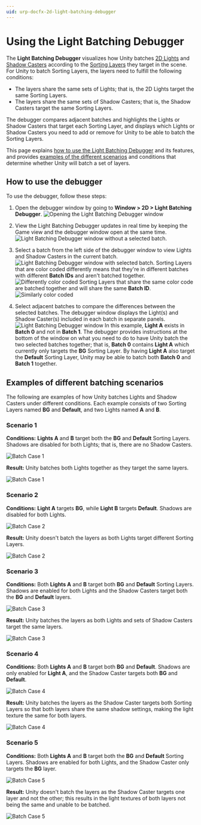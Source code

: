 ```yaml
---
uid: urp-docfx-2d-light-batching-debugger
---
```

# Using the Light Batching Debugger

The **Light Batching Debugger** visualizes how Unity batches [2D Lights](2DLightProperties.md) and [Shadow Casters](2DShadows.md) according to the [Sorting Layers](https://docs.unity3d.com/Manual/class-TagManager.html#SortingLayers) they target in the scene. For Unity to batch Sorting Layers, the layers need to fulfill the following conditions:

* The layers share the same sets of Lights; that is, the 2D Lights target the same Sorting Layers. 
* The layers share the same sets of Shadow Casters; that is, the Shadow Casters target the same Sorting Layers.

The debugger compares adjacent batches and highlights the Lights or Shadow Casters that target each Sorting Layer, and displays which Lights or Shadow Casters you need to add or remove for Unity to be able to batch the Sorting Layers.

This page explains [how to use the Light Batching Debugger](#how-to-use-the-debugger) and its features, and provides [examples of the different scenarios](#examples-of-different-batching-scenarios) and conditions that determine whether Unity will batch a set of layers.

## How to use the debugger

To use the debugger, follow these steps:

1. Open the debugger window by going to **Window &gt; 2D &gt; Light Batching Debugger**.
![Opening the Light Batching Debugger window](Images/2D/light-batching-debugger-0.png)

2. View the Light Batching Debugger updates in real time by keeping the Game view and the debugger window open at the same time.
![Light Batching Debugger window without a selected batch.](Images/2D/light-batching-debugger-1.png)

3. Select a batch from the left side of the debugger window to view Lights and Shadow Casters in the current batch.
![Light Batching Debugger window with selected batch.](Images/2D/light-batching-debugger-2.png)
    Sorting Layers that are color coded differently means that they're in different batches with different **Batch IDs** and aren't batched together.
![Differently color coded](Images/2D/light-batching-debugger-color-1.png)
    Sorting Layers that share the same color code are batched together and will share the same **Batch ID**.
![Similarly color coded](Images/2D/light-batching-debugger-color-2.png)

4. Select adjacent batches to compare the differences between the selected batches. The debugger window displays the Light(s) and Shadow Caster(s) included in each batch in separate panels.
![Light Batching Debugger window](Images/2D/light-batching-debugger-3.png)
    In this example, **Light A** exists in **Batch 0** and not in **Batch 1**. The debugger provides instructions at the bottom of the window on what you need to do to have Unity batch the two selected batches together; that is, **Batch 0** contains **Light A** which currently only targets the **BG** Sorting Layer. By having **Light A** also target the **Default** Sorting Layer, Unity may be able to batch both **Batch 0** and **Batch 1** together.

## Examples of different batching scenarios

The following are examples of how Unity batches Lights and Shadow Casters under different conditions. Each example consists of two Sorting Layers named **BG** and **Default**, and two Lights named **A** and **B**.

### Scenario 1
**Conditions:** **Lights A** and **B** target both the **BG** and **Default** Sorting Layers. Shadows are disabled for both Lights; that is, there are no Shadow Casters.

![Batch Case 1](Images/2D/light-batching-debugger-4.png)

**Result:** Unity batches both Lights together as they target the same layers.

![Batch Case 1](Images/2D/light-batching-debugger-5.png)

### Scenario 2
**Conditions:** **Light A** targets **BG**, while **Light B** targets **Default**. Shadows are disabled for both Lights.

![Batch Case 2](Images/2D/light-batching-debugger-6.png)

**Result:** Unity doesn't batch the layers as both Lights target different Sorting Layers.

![Batch Case 2](Images/2D/light-batching-debugger-7.png)

### Scenario 3
**Conditions:** Both **Lights A** and **B** target both **BG** and **Default** Sorting Layers. Shadows are enabled for both Lights and the Shadow Casters target both the **BG** and **Default** layers.

![Batch Case 3](Images/2D/light-batching-debugger-8.png)

**Result:** Unity batches the layers as both Lights and sets of Shadow Casters target the same layers.

![Batch Case 3](Images/2D/light-batching-debugger-9.png)

### Scenario 4
**Conditions:** Both **Lights A** and **B** target both **BG** and **Default**. Shadows are only enabled for **Light A**, and the Shadow Caster targets both  **BG** and **Default**.

![Batch Case 4](Images/2D/light-batching-debugger-10.png)

**Result:** Unity batches the layers as the Shadow Caster targets both Sorting Layers so that both layers share the same shadow settings, making the light texture the same for both layers.

![Batch Case 4](Images/2D/light-batching-debugger-11.png)

### Scenario 5
**Conditions:** Both **Lights A** and **B** target both the **BG** and **Default** Sorting Layers. Shadows are enabled for both Lights, and the Shadow Caster only targets the **BG** layer.

![Batch Case 5](Images/2D/light-batching-debugger-12.png)

**Result:** Unity doesn't batch the layers as the Shadow Caster targets one layer and not the other; this results in the light textures of both layers not being the same and unable to be batched.

 ![Batch Case 5](Images/2D/light-batching-debugger-13.png)